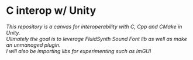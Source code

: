 # C interop w/ Unity

_This repository is a canvas for interoperability with C, Cpp and CMake in Unity._\
_Ulimately the goal is to leverage FluidSynth Sound Font lib as well as make an unmanaged plugin._\
_I will also be importing libs for experimenting such as ImGUI_